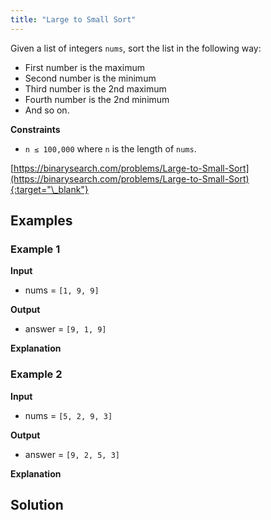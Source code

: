 ```yaml
---
title: "Large to Small Sort"
---
```


Given a list of integers `nums`, sort the list in the following way:

- First number is the maximum
- Second number is the minimum
- Third number is the 2nd maximum
- Fourth number is the 2nd minimum
- And so on.

**Constraints**

- `n ≤ 100,000` where `n` is the length of `nums`.

[https://binarysearch.com/problems/Large-to-Small-Sort](https://binarysearch.com/problems/Large-to-Small-Sort){:target="\_blank"}

## Examples

### Example 1

**Input**

- nums = `[1, 9, 9]`

**Output**

- answer = `[9, 1, 9]`

**Explanation**

### Example 2

**Input**

- nums = `[5, 2, 9, 3]`

**Output**

- answer = `[9, 2, 5, 3]`

**Explanation**

## Solution

<script src="https://gist.github.com/yaeba/16da7be5123724fcf6eccc25581cef5a.js?file=Large-to-Small-Sort.cpp"></script>
